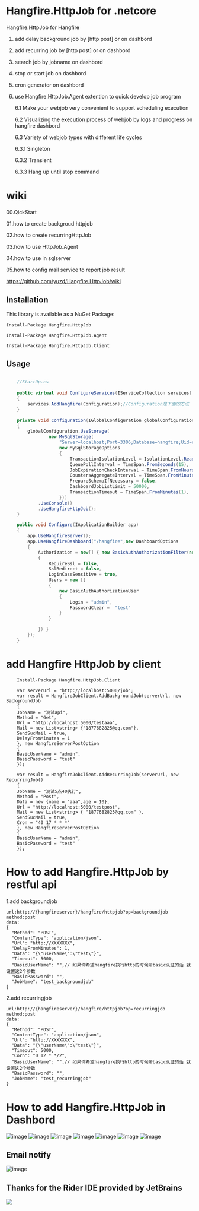 Hangfire.HttpJob for .netcore
================================

Hangfire.HttpJob for Hangfire

1. add delay background job by [http post] or on dashbord
2. add recurring job by [http post] or on dashbord
3. search job by jobname on dashbord
4. stop or start job on dashbord
5. cron generator on dashbord
6. use Hangfire.HttpJob.Agent extention to quick develop job program

   6.1 Make your webjob very convenient to support scheduling execution
   
   6.2 Visualizing the execution process of webjob by logs and progress on hangfire dashbord
   
   6.3 Variety of webjob types with different life cycles
   
   	6.3.1 Singleton
	
	6.3.2 Transient 
	
	6.3.3 Hang up until stop command
	

# wiki

00.QickStart

01.how to create backgroud httpjob

02.how to create recurringHttpJob

03.how to use HttpJob.Agent

04.how to use in sqlserver

05.how to config mail service to report job result

https://github.com/yuzd/Hangfire.HttpJob/wiki

Installation
-------------

This library is available as a NuGet Package:

```
Install-Package Hangfire.HttpJob

Install-Package Hangfire.HttpJob.Agent

Install-Package Hangfire.HttpJob.Client
```

Usage
------

## 

```csharp
	//StartUp.cs
 
	public virtual void ConfigureServices(IServiceCollection services)
	{
		services.AddHangfire(Configuration);//Configuration是下面的方法
	}

	private void Configuration(IGlobalConfiguration globalConfiguration)
	{
		globalConfiguration.UseStorage(
				new MySqlStorage(
					"Server=localhost;Port=3306;Database=hangfire;Uid=root;Pwd=123456;charset=utf8;SslMode=none;Allow User Variables=True",
					new MySqlStorageOptions
					{
						TransactionIsolationLevel = IsolationLevel.ReadCommitted,
						QueuePollInterval = TimeSpan.FromSeconds(15),
						JobExpirationCheckInterval = TimeSpan.FromHours(1),
						CountersAggregateInterval = TimeSpan.FromMinutes(5),
						PrepareSchemaIfNecessary = false,
						DashboardJobListLimit = 50000,
						TransactionTimeout = TimeSpan.FromMinutes(1),
					}))
			.UseConsole()
			.UseHangfireHttpJob();
	}

	public void Configure(IApplicationBuilder app)
	{
		app.UseHangfireServer();
		app.UseHangfireDashboard("/hangfire",new DashboardOptions
		{
			Authorization = new[] { new BasicAuthAuthorizationFilter(new BasicAuthAuthorizationFilterOptions
			{
				RequireSsl = false,
				SslRedirect = false,
				LoginCaseSensitive = true,
				Users = new []
				{
					new BasicAuthAuthorizationUser
					{
						Login = "admin",
						PasswordClear =  "test"
					} 
				}

			}) }
		});
	}
```
# add Hangfire HttpJob by client

``` 
    Install-Package Hangfire.HttpJob.Client

    var serverUrl = "http://localhost:5000/job";
    var result = HangfireJobClient.AddBackgroundJob(serverUrl, new BackgroundJob
    {
	JobName = "测试api",
	Method = "Get",
	Url = "http://localhost:5000/testaaa",
	Mail = new List<string> {"1877682825@qq.com"},
	SendSucMail = true,
	DelayFromMinutes = 1
    }, new HangfireServerPostOption
    {
	BasicUserName = "admin",
	BasicPassword = "test"
    });
    
    var result = HangfireJobClient.AddRecurringJob(serverUrl, new RecurringJob()
    {
	JobName = "测试5点40执行",
	Method = "Post",
	Data = new {name = "aaa",age = 10},
	Url = "http://localhost:5000/testpost",
	Mail = new List<string> { "1877682825@qq.com" },
	SendSucMail = true,
	Cron = "40 17 * * *"
    }, new HangfireServerPostOption
    {
	BasicUserName = "admin",
	BasicPassword = "test"
    });
```

How to add Hangfire.HttpJob by restful api
================================
1.add backgroundjob

```
url:http://{hangfireserver}/hangfire/httpjob?op=backgroundjob
method:post
data:
{
  "Method": "POST",
  "ContentType": "application/json",
  "Url": "http://XXXXXXX",
  "DelayFromMinutes": 1,
  "Data": "{\"userName\":\"test\"}",
  "Timeout": 5000,
  "BasicUserName": "",// 如果你希望hangfire执行http的时候带basic认证的话 就设置这2个参数
  "BasicPassword": "",
  "JobName": "test_backgroundjob"
}
```

2.add recurringjob

```
url:http://{hangfireserver}/hangfire/httpjob?op=recurringjob
method:post
data:
{
  "Method": "POST",
  "ContentType": "application/json",
  "Url": "http://XXXXXXX",
  "Data": "{\"userName\":\"test\"}",
  "Timeout": 5000,
  "Corn": "0 12 * */2",
  "BasicUserName": "",// 如果你希望hangfire执行http的时候带basic认证的话 就设置这2个参数
  "BasicPassword": "",
  "JobName": "test_recurringjob"
}
```

How to add Hangfire.HttpJob  in Dashbord
================================
![image](https://images4.c-ctrip.com/target/zb0k14000000wk58p27A6.png)
![image](https://images4.c-ctrip.com/target/zb0p14000000wf3q84C46.png)
![image](https://images4.c-ctrip.com/target/zb0114000000wsw9f5E9F.png)
![image](https://images4.c-ctrip.com/target/zb0u14000000wfy2cBA74.png)
![image](https://images4.c-ctrip.com/target/zb0814000000wg66eDEB1.png)
![image](https://images4.c-ctrip.com/target/zb0p14000000wf3yn5CC8.png)
![image](https://images4.c-ctrip.com/target/zb0c14000000wimqtC772.png)
## Email notify
![image](https://images4.c-ctrip.com/target/zb0514000000wihim765F.png)

## Thanks for the Rider IDE provided by JetBrains
[![](https://images4.c-ctrip.com/target/zb021d000001ed9clDFB6.png)](https://www.jetbrains.com/?from=Hangfire.HttpJob)
